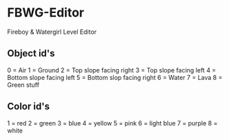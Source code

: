 # FBWG-Editor
Fireboy &amp; Watergirl Level Editor

## Object id's 
0 = Air
1 = Ground
2 = Top slope facing right
3 = Top slope facing left
4 = Bottom slope facing left
5 = Bottom slop facing right
6 = Water
7 = Lava
8 = Green stuff

## Color id's
1 = red
2 = green
3 = blue
4 = yellow 
5 = pink
6 = light blue
7 = purple
8 = white

